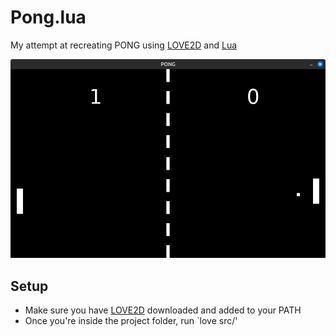 # Pong.lua

My attempt at recreating PONG using [LOVE2D](https://love2d.org/) and [Lua](https://www.lua.org/)

![Screenshot of the game](screenshot.png)

## Setup

- Make sure you have [LOVE2D](https://love2d.org/) downloaded and added to your PATH
- Once you're inside the project folder, run `love src/'